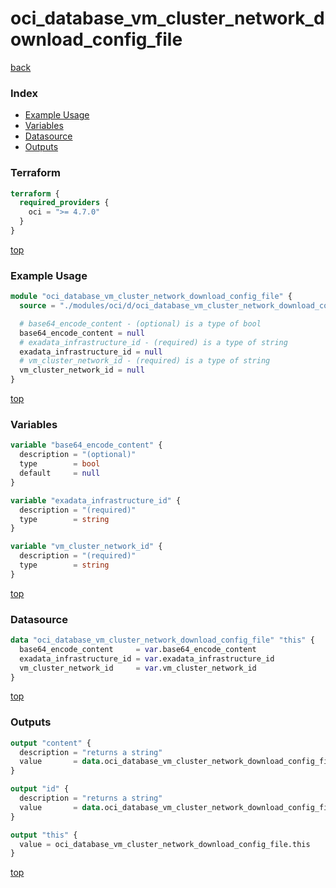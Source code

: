 # oci_database_vm_cluster_network_download_config_file

[back](../oci.md)

### Index

- [Example Usage](#example-usage)
- [Variables](#variables)
- [Datasource](#datasource)
- [Outputs](#outputs)

### Terraform

```terraform
terraform {
  required_providers {
    oci = ">= 4.7.0"
  }
}
```

[top](#index)

### Example Usage

```terraform
module "oci_database_vm_cluster_network_download_config_file" {
  source = "./modules/oci/d/oci_database_vm_cluster_network_download_config_file"

  # base64_encode_content - (optional) is a type of bool
  base64_encode_content = null
  # exadata_infrastructure_id - (required) is a type of string
  exadata_infrastructure_id = null
  # vm_cluster_network_id - (required) is a type of string
  vm_cluster_network_id = null
}
```

[top](#index)

### Variables

```terraform
variable "base64_encode_content" {
  description = "(optional)"
  type        = bool
  default     = null
}

variable "exadata_infrastructure_id" {
  description = "(required)"
  type        = string
}

variable "vm_cluster_network_id" {
  description = "(required)"
  type        = string
}
```

[top](#index)

### Datasource

```terraform
data "oci_database_vm_cluster_network_download_config_file" "this" {
  base64_encode_content     = var.base64_encode_content
  exadata_infrastructure_id = var.exadata_infrastructure_id
  vm_cluster_network_id     = var.vm_cluster_network_id
}
```

[top](#index)

### Outputs

```terraform
output "content" {
  description = "returns a string"
  value       = data.oci_database_vm_cluster_network_download_config_file.this.content
}

output "id" {
  description = "returns a string"
  value       = data.oci_database_vm_cluster_network_download_config_file.this.id
}

output "this" {
  value = oci_database_vm_cluster_network_download_config_file.this
}
```

[top](#index)